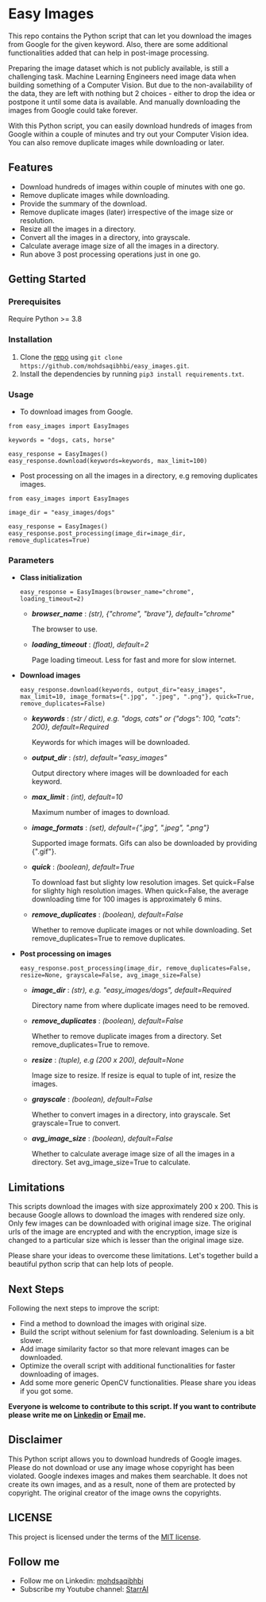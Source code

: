 # Easy Images

This repo contains the Python script that can let you download the images from Google for the given keyword. Also, there are some additional functionalities added that can help in post-image processing.

Preparing the image dataset which is not publicly available, is still a challenging task. Machine Learning Engineers need image data when building something of a Computer Vision. But due to the non-availability of the data, they are left with nothing but 2 choices - either to drop the idea or postpone it until some data is available. And manually downloading the images from Google could take forever.

With this Python script, you can easily download hundreds of images from Google within a couple of minutes and try out your Computer Vision idea. You can also remove duplicate images while downloading or later.

## Features
- Download hundreds of images within couple of minutes with one go.
- Remove duplicate images while downloading.
- Provide the summary of the download.
- Remove duplicate images (later) irrespective of the image size or resolution.
- Resize all the images in a directory.
- Convert all the images in a directory, into grayscale.
- Calculate average image size of all the images in a directory.
- Run above 3 post processing operations just in one go.

## Getting Started

### Prerequisites
Require Python >= 3.8

### Installation
1. Clone the [repo](https://github.com/mohdsaqibhbi/easy_images) using `git clone https://github.com/mohdsaqibhbi/easy_images.git`.
2. Install the dependencies by running `pip3 install requirements.txt`.

### Usage
- To download images from Google.

```
from easy_images import EasyImages

keywords = "dogs, cats, horse"

easy_response = EasyImages()
easy_response.download(keywords=keywords, max_limit=100)
```

- Post processing on all the images in a directory, e.g removing duplicates images.

```
from easy_images import EasyImages

image_dir = "easy_images/dogs"

easy_response = EasyImages()
easy_response.post_processing(image_dir=image_dir, remove_duplicates=True)
```

### Parameters

- **Class initialization**

    ```
    easy_response = EasyImages(browser_name="chrome", loading_timeout=2)
    ```

    - ***browser_name*** : *(str), {"chrome", "brave"}, default="chrome"*

        The browser to use.
    - ***loading_timeout*** : *(float), default=2*

        Page loading timeout. Less for fast and more for slow internet.

- **Download images**

    ```
    easy_response.download(keywords, output_dir="easy_images", max_limit=10, image_formats={".jpg", ".jpeg", ".png"}, quick=True, remove_duplicates=False)
    ```

    - ***keywords*** : *(str / dict), e.g. "dogs, cats" or {"dogs": 100, "cats": 200}, default=Required*

        Keywords for which images will be downloaded.
    - ***output_dir*** : *(str), default="easy_images"*

        Output directory where images will be downloaded for each keyword.
    - ***max_limit*** : *(int), default=10*

        Maximum number of images to download.
    - ***image_formats*** : *(set), default={".jpg", ".jpeg", ".png"}*

        Supported image formats. Gifs can also be downloaded by providing {".gif"}.
    - ***quick*** : *(boolean), default=True*

        To download fast but slighty low resolution images. Set quick=False for slighty high resolution images. When quick=False, the average downloading time for         100 images is approximately 6 mins.
    - ***remove_duplicates*** : *(boolean), default=False*

        Whether to remove duplicate images or not while downloading. Set remove_duplicates=True to remove duplicates.

- **Post processing on images**

    ```
    easy_response.post_processing(image_dir, remove_duplicates=False, resize=None, grayscale=False, avg_image_size=False)
    ```

    - ***image_dir*** : *(str), e.g. "easy_images/dogs", default=Required*

        Directory name from where duplicate images need to be removed.
    - ***remove_duplicates*** : *(boolean), default=False*

        Whether to remove duplicate images from a directory. Set remove_duplicates=True to remove.
    - ***resize*** : *(tuple), e.g (200 x 200), default=None*

        Image size to resize. If resize is equal to tuple of int, resize the images.
    - ***grayscale*** : *(boolean), default=False*

        Whether to convert images in a directory,  into grayscale. Set grayscale=True to convert.
    - ***avg_image_size*** : *(boolean), default=False*

        Whether to calculate average image size of all the images in a directory. Set avg_image_size=True to calculate.

## Limitations
This scripts download the images with size approximately 200 x 200. This is because Google allows to download the images with rendered size only. Only few images can be downloaded with original image size. The original urls of the image are encrypted and with the encryption, image size is changed to a particular size which is lesser than the original image size.

Please share your ideas to overcome these limitations. Let's together build a beautiful python scrip that can help lots of people.

## Next Steps
Following the next steps to improve the script:
- Find a method to download the images with original size.
- Build the script without selenium for fast downloading. Selenium is a bit slower.
- Add image similarity factor so that more relevant images can be downloaded.
- Optimize the overall script with additional functionalities for faster downloading of images.
- Add some more generic OpenCV functionalities. Please share you ideas if you got some.

**Everyone is welcome to contribute to this script. If you want to contribute please write me on [Linkedin](https://www.linkedin.com/in/mohdsaqibhbi) or [Email](mohdsaqibhbi@gmail.com) me.**

## Disclaimer
This Python script allows you to download hundreds of Google images. Please do not download or use any image whose copyright has been violated. Google indexes images and makes them searchable. It does not create its own images, and as a result, none of them are protected by copyright. The original creator of the image owns the copyrights.

## LICENSE
This project is licensed under the terms of the [MIT license](LICENSE).

## Follow me

- Follow me on Linkedin: [mohdsaqibhbi](https://www.linkedin.com/in/mohdsaqibhbi)
- Subscribe my Youtube channel: [StarrAI](https://www.youtube.com/channel/UCooZBjTCrnM3LH1nIqAmDQA)
